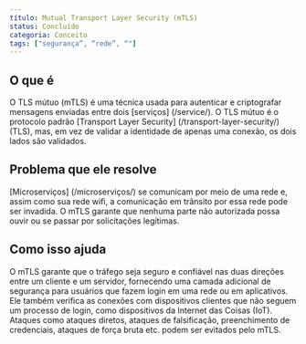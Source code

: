 ```yaml
---
título: Mutual Transport Layer Security (mTLS)
status: Concluído
categoria: Conceito
tags: ["segurança”, “rede”, “"]
---
```


## O que é

O TLS mútuo (mTLS) é uma técnica usada para autenticar e criptografar mensagens enviadas entre dois [serviços] (/service/). 
O TLS mútuo é o protocolo padrão [Transport Layer Security] (/transport-layer-security/) (TLS), mas, 
em vez de validar a identidade de apenas uma conexão, os dois lados são validados.

## Problema que ele resolve

[Microserviços] (/microserviços/) se comunicam por meio de uma rede e, 
assim como sua rede wifi, a comunicação em trânsito por essa rede pode ser invadida. 
O mTLS garante que nenhuma parte não autorizada possa ouvir ou se passar por solicitações legítimas.

## Como isso ajuda

O mTLS garante que o tráfego seja seguro e confiável nas duas direções entre um cliente e um servidor, 
fornecendo uma camada adicional de segurança para usuários que fazem login em uma rede ou em aplicativos. 
Ele também verifica as conexões com dispositivos clientes que não seguem um processo de login, como dispositivos da Internet das Coisas (IoT). 
Ataques como ataques diretos, ataques de falsificação, preenchimento de credenciais, ataques de força bruta etc. podem ser evitados pelo mTLS.
